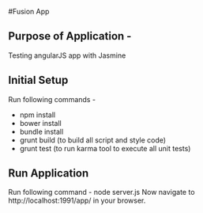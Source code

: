 #Fusion App

## Purpose of Application -
Testing angularJS app with Jasmine

## Initial Setup
Run following commands -
* npm install
* bower install
* bundle install
* grunt build (to build all script and style code)
* grunt test (to run karma tool to execute all unit tests)

## Run Application
Run following command - node server.js
Now navigate to http://localhost:1991/app/ in your browser.
